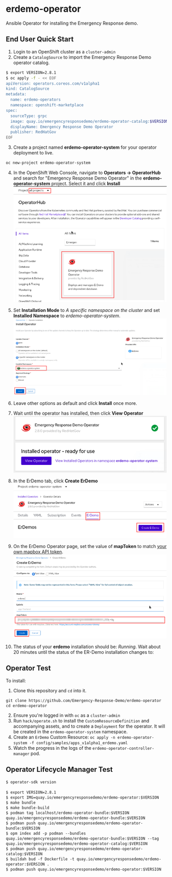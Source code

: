 # erdemo-operator

Ansible Operator for installing the Emergency Response demo.

## End User Quick Start
1. Login to an OpenShift cluster as a `cluster-admin`
2. Create a `CatalogSource` to import the Emergency Response Demo operator catalog.
```bash
$ export VERSION=2.8.1
$ oc apply -f - << EOF
apiVersion: operators.coreos.com/v1alpha1
kind: CatalogSource
metadata:
  name: erdemo-operators
  namespace: openshift-marketplace
spec:
  sourceType: grpc
  image: quay.io/emergencyresponsedemo/erdemo-operator-catalog:$VERSION
  displayName: Emergency Response Demo Operator
  publisher: RedHatGov
EOF
```
3. Create a project named **erdemo-operator-system** for your operator deployment to live.
```bash
oc new-project erdemo-operator-system
```
4. In the OpenShift Web Console, navigate to **Operators -> OperatorHub** and search for "Emergency Response Demo Operator" in the **erdemo-operator-system** project. Select it and click **Install**
   ![](doc/images/olm_erdemo_option.png)


5. Set **Installation Mode** to *A specific namespace on the cluster* and set **Installed Namespace** to *erdemo-operator-system*.
   ![](doc/images/olm_select_namespace.png)
  
6. Leave other options as default and click **Install** once more.

7. Wait until the operator has installed, then click **View Operator**
   ![](doc/images/olm_view_operator.png)

8. In the ErDemo tab, click **Create ErDemo**
   ![](doc/images/olm_create_erdemo.png)

9. On the ErDemo Operator page, set the value of **mapToken** to match [your own mapbox API token](https://account.mapbox.com/access-tokens/).
   ![](doc/images/olm_add_mapbox_token.png)

10. The status of your **erdemo** installation should be: *Running*.
    Wait about 20 minutes until the status of the ER-Demo installation changes to: 

## Operator Test
To install:
1. Clone this repository and `cd` into it.
```
git clone https://github.com/Emergency-Response-Demo/erdemo-operator
cd erdemo-operator 
```
2. Ensure you're logged in with `oc` as a `cluster-admin`
3. Run `hack/operate.sh` to install the `CustomResourceDefinition` and accompanying assets, and to create a `Deployment` for the operator. It will be created in the `erdemo-operator-system` namespace.
4. Create an `ErDemo` Custom Resource: `oc apply -n erdemo-operator-system -f config/samples/apps_v1alpha1_erdemo.yaml`
5. Watch the progress in the logs of the `erdemo-operator-controller-manager` pod.

## Operator Lifecycle Manager Test

`````
$ operator-sdk version

$ export VERSION=2.8.1
$ export IMG=quay.io/emergencyresponsedemo/erdemo-operator:$VERSION
$ make bundle
$ make bundle-build
$ podman tag localhost/erdemo-operator-bundle:$VERSION quay.io/emergencyresponsedemo/erdemo-operator-bundle:$VERSION
$ podman push quay.io/emergencyresponsedemo/erdemo-operator-bundle:$VERSION
$ opm index add -p podman --bundles quay.io/emergencyresponsedemo/erdemo-operator-bundle:$VERSION --tag quay.io/emergencyresponsedemo/erdemo-operator-catalog:$VERSION
$ podman push quay.io/emergencyresponsedemo/erdemo-operator-catalog:$VERSION
$ buildah bud -f Dockerfile -t quay.io/emergencyresponsedemo/erdemo-operator:$VERSION .
$ podman push quay.io/emergencyresponsedemo/erdemo-operator:$VERSION
`````

